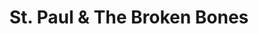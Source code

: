 ---
title: "St. Paul & The Broken Bones"
summary: "An American soul band from Birmingham, Alabama formed in 2011 by and as a duo, later expanding into a larger group."
image: "st-paul-the-broken-bones.jpg"
---